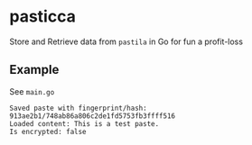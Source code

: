 # pasticca
Store and Retrieve data from `pastila` in Go for fun a profit-loss

## Example
See `main.go`

```
Saved paste with fingerprint/hash: 913ae2b1/748ab86a806c2de1fd5753fb3ffff516
Loaded content: This is a test paste.
Is encrypted: false
```
